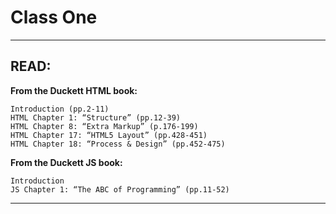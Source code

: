 # Class One

_____

## READ:

**From the Duckett HTML book:**

    Introduction (pp.2-11)
    HTML Chapter 1: “Structure” (pp.12-39)
    HTML Chapter 8: “Extra Markup” (p.176-199)
    HTML Chapter 17: “HTML5 Layout” (pp.428-451)
    HTML Chapter 18: “Process & Design” (pp.452-475)

**From the Duckett JS book:**

    Introduction
    JS Chapter 1: “The ABC of Programming” (pp.11-52)

_____